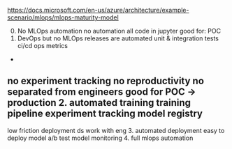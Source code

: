 
https://docs.microsoft.com/en-us/azure/architecture/example-scenario/mlops/mlops-maturity-model

0. No MLOps automation
no automation
all code in jupyter
good for: POC
1. DevOps but no MLOps
releases are automated
unit & integration tests
ci/cd
ops metrics
-
no experiment tracking
no reproductivity
no separated from engineers
good for POC -> production
2. automated training
training pipeline
experiment tracking
model registry
-
low friction deployment
ds work with eng
3. automated deployment 
easy to deploy model
a/b test
model monitoring
4. full mlops automation


